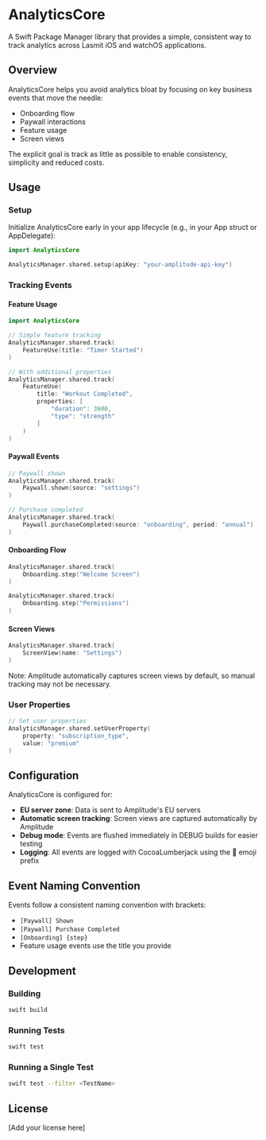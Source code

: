# AnalyticsCore

A Swift Package Manager library that provides a simple, consistent way to track analytics across Lasmit iOS and watchOS applications.

## Overview

AnalyticsCore helps you avoid analytics bloat by focusing on key business events that move the needle:
- Onboarding flow
- Paywall interactions
- Feature usage
- Screen views

The explicit goal is track as little as possible to enable consistency, simplicity and reduced costs.

## Usage

### Setup

Initialize AnalyticsCore early in your app lifecycle (e.g., in your App struct or AppDelegate):

```swift
import AnalyticsCore

AnalyticsManager.shared.setup(apiKey: "your-amplitude-api-key")
```

### Tracking Events

#### Feature Usage

```swift
import AnalyticsCore

// Simple feature tracking
AnalyticsManager.shared.track(
    FeatureUse(title: "Timer Started")
)

// With additional properties
AnalyticsManager.shared.track(
    FeatureUse(
        title: "Workout Completed",
        properties: [
            "duration": 3600,
            "type": "strength"
        ]
    )
)
```

#### Paywall Events

```swift
// Paywall shown
AnalyticsManager.shared.track(
    Paywall.shown(source: "settings")
)

// Purchase completed
AnalyticsManager.shared.track(
    Paywall.purchaseCompleted(source: "onboarding", period: "annual")
)
```

#### Onboarding Flow

```swift
AnalyticsManager.shared.track(
    Onboarding.step("Welcome Screen")
)

AnalyticsManager.shared.track(
    Onboarding.step("Permissions")
)
```

#### Screen Views

```swift
AnalyticsManager.shared.track(
    ScreenView(name: "Settings")
)
```

Note: Amplitude automatically captures screen views by default, so manual tracking may not be necessary.

### User Properties

```swift
// Set user properties
AnalyticsManager.shared.setUserProperty(
    property: "subscription_type",
    value: "premium"
)
```

## Configuration

AnalyticsCore is configured for:
- **EU server zone**: Data is sent to Amplitude's EU servers
- **Automatic screen tracking**: Screen views are captured automatically by Amplitude
- **Debug mode**: Events are flushed immediately in DEBUG builds for easier testing
- **Logging**: All events are logged with CocoaLumberjack using the 📍 emoji prefix

## Event Naming Convention

Events follow a consistent naming convention with brackets:
- `[Paywall] Shown`
- `[Paywall] Purchase Completed`
- `[Onboarding] {step}`
- Feature usage events use the title you provide

## Development

### Building

```bash
swift build
```

### Running Tests

```bash
swift test
```

### Running a Single Test

```bash
swift test --filter <TestName>
```

## License

[Add your license here]
